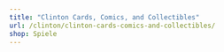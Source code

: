 ```yaml
---
title: "Clinton Cards, Comics, and Collectibles"
url: /clinton/clinton-cards-comics-and-collectibles/
shop: Spiele
---
```

